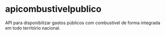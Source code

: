 # apicombustivelpublico
API para disponibilizar gastos públicos com combustível de forma integrada em todo território nacional.
